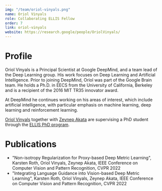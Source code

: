 ```yaml
---
img: "/team/oriol-vinyals.png"
name: Oriol Vinyals
role: Collaborating ELLIS Fellow
order: 7
link: oriol-vinyals
website: https://research.google/people/OriolVinyals/
---
```


# Profile
Oriol Vinyals is a Principal Scientist at Google DeepMind, and a team lead of the Deep Learning group. His work focuses on Deep Learning and Artificial Intelligence. Prior to joining DeepMind, Oriol was part of the Google Brain team. He holds a Ph.D. in EECS from the University of California, Berkeley and is a recipient of the 2016 MIT TR35 innovator award.

At DeepMind he continues working on his areas of interest, which include artificial intelligence, with particular emphasis on machine learning, deep learning and reinforcement learning.

[Oriol Vinyals](https://research.google/people/OriolVinyals/) together with [Zeynep Akata](https://www.eml-unitue.de/people/zeynep-akata) are supervising a PhD student through the [ELLIS PhD program](https://ellis.eu/).


# Publications

- "Non-isotropy Regularization for Proxy-based Deep Metric Learning", Karsten Roth, Oriol Vinyals, Zeynep Akata, IEEE Conference on Computer Vision and Pattern Recognition, CVPR 2022
- "Integrating Language Guidance into Vision-based Deep Metric Learning", Karsten Roth, Oriol Vinyals, Zeynep Akata, IEEE Conference on Computer Vision and Pattern Recognition, CVPR 2022
